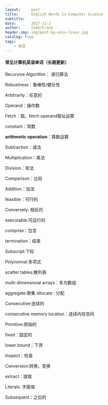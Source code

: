 ```yaml
---
layout:     post
title:      English Words in Computer Science
subtitle:   
date:       2017-11-1
author:     CoderFrank	
header-img: img/post-bg-unix-linux.jpg
catalog: true
tags:
    - 英语
---
```




#### 常见计算机英语单词（长期更新）

Recursive Algorithm： 递归算法

Robustness：鲁棒性/健壮性

Arbitrarily：任意的

Operand：操作数

Fetch：取。fetch operand取址运算

constant：常数

**arithmetic operation**：算数运算

Subtraction：减法

Multiplication：乘法

Division：除法

Comparison：比较

Addition：加法

feasible：可行的

Conversely: 相反的

executable:可运行的

comprise：包含

termination：结束

Subscript:下标

Polynomial:多项式

scatter tables:散列表

multi-dimensional arrays：多为数组

aggregate:聚集
allocate : 分配

Consecutive:连续的

consecutive memory location：连续内存空间

Primitive:原始的

fixed：固定的

lower bound：下界

Inspect：检查

Conversion:转换，变换

extract：提取

Literals:  字面值

Subsequent：之后的

